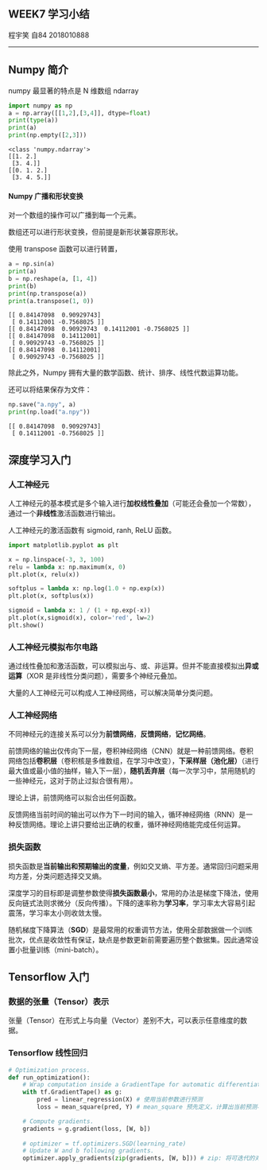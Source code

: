 ## WEEK7 学习小结

程宇笑 自84 2018010888

---

## Numpy 简介

numpy 最显著的特点是 N 维数组 ndarray


```python
import numpy as np
a = np.array([[1,2],[3,4]], dtype=float)
print(type(a))
print(a)
print(np.empty([2,3]))
```

    <class 'numpy.ndarray'>
    [[1. 2.]
     [3. 4.]]
    [[0. 1. 2.]
     [3. 4. 5.]]
    

#### Numpy 广播和形状变换

对一个数组的操作可以广播到每一个元素。

数组还可以进行形状变换，但前提是新形状兼容原形状。

使用 transpose 函数可以进行转置，


```python
a = np.sin(a)
print(a)
b = np.reshape(a, [1, 4])
print(b)
print(np.transpose(a))
print(a.transpose(1, 0))
```

    [[ 0.84147098  0.90929743]
     [ 0.14112001 -0.7568025 ]]
    [[ 0.84147098  0.90929743  0.14112001 -0.7568025 ]]
    [[ 0.84147098  0.14112001]
     [ 0.90929743 -0.7568025 ]]
    [[ 0.84147098  0.14112001]
     [ 0.90929743 -0.7568025 ]]
    

除此之外，Numpy 拥有大量的数学函数、统计、排序、线性代数运算功能。

还可以将结果保存为文件：


```python
np.save("a.npy", a)
print(np.load("a.npy"))
```

    [[ 0.84147098  0.90929743]
     [ 0.14112001 -0.7568025 ]]
    

## 深度学习入门

### 人工神经元

人工神经元的基本模式是多个输入进行**加权线性叠加**（可能还会叠加一个常数），通过一个**非线性**激活函数进行输出。

人工神经元的激活函数有 sigmoid, ranh, ReLU 函数。


```python
import matplotlib.pyplot as plt

x = np.linspace(-3, 3, 100)
relu = lambda x: np.maximum(x, 0)
plt.plot(x, relu(x))

softplus = lambda x: np.log(1.0 + np.exp(x))
plt.plot(x, softplus(x))

sigmoid = lambda x: 1 / (1 + np.exp(-x))
plt.plot(x,sigmoid(x), color='red', lw=2)
plt.show()
```


### 人工神经元模拟布尔电路

通过线性叠加和激活函数，可以模拟出与、或、非运算。但并不能直接模拟出**异或运算**（XOR 是非线性分类问题），需要多个神经元叠加。

大量的人工神经元可以构成人工神经网络，可以解决简单分类问题。

### 人工神经网络

不同神经元的连接关系可以分为**前馈网络**，**反馈网络**，**记忆网络**。

前馈网络的输出仅传向下一层，卷积神经网络（CNN）就是一种前馈网络。卷积网络包括**卷积层**（卷积核是多维数组，在学习中改变），**下采样层（池化层）**（进行最大值或最小值的抽样，输入下一层），**随机丢弃层**（每一次学习中，禁用随机的一些神经元，这对于防止过拟合很有用）。

理论上讲，前馈网络可以拟合出任何函数。

反馈网络当前时间的输出可以作为下一时间的输入，循环神经网络（RNN）是一种反馈网络。理论上讲只要给出正确的权重，循环神经网络能完成任何运算。

### 损失函数

损失函数是**当前输出和预期输出的度量**，例如交叉熵、平方差。通常回归问题采用均方差，分类问题选择交叉熵。

深度学习的目标即是调整参数使得**损失函数最小**，常用的办法是梯度下降法，使用反向链式法则求微分（反向传播）。下降的速率称为**学习率**，学习率太大容易引起震荡，学习率太小则收敛太慢。

随机梯度下降算法（**SGD**）是最常用的权重调节方法，使用全部数据做一个训练批次，优点是收敛性有保证，缺点是参数更新前需要遍历整个数据集。因此通常设置小批量训练（mini-batch）。

## Tensorflow 入门

### 数据的张量（Tensor）表示

张量（Tensor）在形式上与向量（Vector）差别不大，可以表示任意维度的数据。

### Tensorflow 线性回归

```python
# Optimization process. 
def run_optimization():
    # Wrap computation inside a GradientTape for automatic differentiation.
    with tf.GradientTape() as g:
        pred = linear_regression(X) # 使用当前参数进行预测
        loss = mean_square(pred, Y) # mean_square 预先定义，计算出当前预测与实际值的“差异”

    # Compute gradients.
    gradients = g.gradient(loss, [W, b])
    
    # optimizer = tf.optimizers.SGD(learning_rate)
    # Update W and b following gradients.
    optimizer.apply_gradients(zip(gradients, [W, b])) # zip: 将可迭代的对象作为参数，将对象中对应的元素打包成一个个元组，然后返回由这些元组组成的列表。
```
